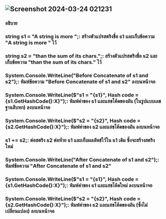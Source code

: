 ## ![Screenshot 2024-03-24 021231](https://github.com/ironmanwin1/03376836-OOP-2566-Lab-03/assets/144198724/f7dc7c58-b3a7-43e6-824e-fa8f3d36abff)
### อธิบาย
### string s1 = "A string is more ";: สร้างตัวแปรสตริงชื่อ s1 และเก็บข้อความ "A string is more " ไว้
### string s2 = "than the sum of its chars.";: สร้างตัวแปรสตริงชื่อ s2 และเก็บข้อความ "than the sum of its chars." ไว้
### System.Console.WriteLine("Before Concatenate of s1 and s2");: พิมพ์ข้อความ "Before Concatenate of s1 and s2" ลงบนหน้าจอ
### System.Console.WriteLine($"s1 = \"{s1}\", Hash code = {s1.GetHashCode():X}");: พิมพ์ค่าของ s1 และแฮชโค้ดของมัน (ในรูปแบบเลขฐานสิบหก) ลงบนหน้าจอ
### System.Console.WriteLine($"s2 = \"{s2}\", Hash code = {s2.GetHashCode():X}");: พิมพ์ค่าของ s2 และแฮชโค้ดของมัน ลงบนหน้าจอ
### s1 += s2;: ต่อสตริง s2 ต่อท้าย s1 และเก็บผลลัพธ์ไว้ใน s1 เดิม ซึ่งจะสร้างสตริงใหม่
### System.Console.WriteLine("After Concatenate of s1 and s2");: พิมพ์ข้อความ "After Concatenate of s1 and s2"
### System.Console.WriteLine($"s1 = \"{s1}\", Hash code = {s1.GetHashCode():X}");: พิมพ์ค่าของ s1 และแฮชโค้ดใหม่ ลงบนหน้าจอ
### System.Console.WriteLine($"s2 = \"{s2}\", Hash code = {s2.GetHashCode():X}");: พิมพ์ค่าของ s2 และแฮชโค้ดของมัน (ซึ่งไม่เปลี่ยนแปลง) ลงบนหน้าจอ
